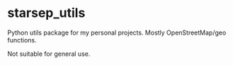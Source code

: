 # starsep_utils
Python utils package for my personal projects.
Mostly OpenStreetMap/geo functions.

Not suitable for general use.